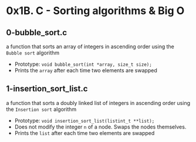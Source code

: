 # __0x1B. C - Sorting algorithms & Big O__

## __0-bubble_sort.c__

a function that sorts an array of integers in ascending order using the `Bubble sort` algorithm

- Prototype: `void bubble_sort(int *array, size_t size);`
- Prints the `array` after each time two elements are swapped

## __1-insertion_sort_list.c__

a function that sorts a doubly linked list of integers in ascending order using the `Insertion sort` algorithm

- Prototype: `void insertion_sort_list(listint_t **list);`
- Does not modify the integer `n` of a node. Swaps the nodes themselves.
- Prints the `list` after each time two elements are swapped
